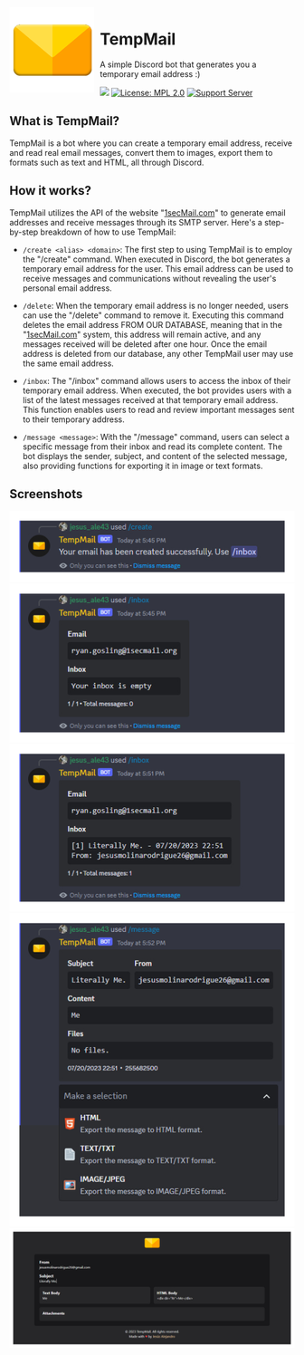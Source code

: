 <img width="150" height="150" align="left" style="float: left; margin: 0 10px 0 0;" alt="TempMail Logo" src="https://raw.githubusercontent.com/jesus-ale43/temp-mail/master/assets/tempmail_logo.png">

# TempMail
A simple Discord bot that generates you a temporary email address :)

[![](https://img.shields.io/badge/%40sapphire%2Fframework-4.5.0-blue.svg?logo=npm)](https://www.npmjs.com/package/@sapphire/framework)
[![License: MPL 2.0](https://img.shields.io/badge/License-MPL_2.0-brightgreen.svg)](https://opensource.org/licenses/MPL-2.0)
[![Support Server](https://img.shields.io/discord/783813289129672765?label=Discord&logo=Discord)](https://discord.gg/YTDm2SdeRJ)

## What is TempMail?
TempMail is a bot where you can create a temporary email address, receive and read real email messages, convert them to images, export them to formats such as text and HTML, all through Discord.

## How it works?
TempMail utilizes the API of the website "[1secMail.com](https://www.1secmail.com/api/)" to generate email addresses and receive messages through its SMTP server. Here's a step-by-step breakdown of how to use TempMail:

* ``/create <alias> <domain>``:
The first step to using TempMail is to employ the "/create" command. When executed in Discord, the bot generates a temporary email address for the user. This email address can be used to receive messages and communications without revealing the user's personal email address.

* ``/delete``:
When the temporary email address is no longer needed, users can use the "/delete" command to remove it. Executing this command deletes the email address FROM OUR DATABASE, meaning that in the "[1secMail.com](https://www.1secmail.com/api/)" system, this address will remain active, and any messages received will be deleted after one hour. Once the email address is deleted from our database, any other TempMail user may use the same email address.

* ``/inbox``:
The "/inbox" command allows users to access the inbox of their temporary email address. When executed, the bot provides users with a list of the latest messages received at that temporary email address. This function enables users to read and review important messages sent to their temporary address.

* ``/message <message>``:
With the "/message" command, users can select a specific message from their inbox and read its complete content. The bot displays the sender, subject, and content of the selected message, also providing functions for exporting it in image or text formats.

## Screenshots
![screenshot-1](https://raw.githubusercontent.com/jesus-ale43/temp-mail/master/assets/screenshots/screenshot-1.png)
![screenshot-2](https://raw.githubusercontent.com/jesus-ale43/temp-mail/master/assets/screenshots/screenshot-2.png)
![screenshot-3](https://raw.githubusercontent.com/jesus-ale43/temp-mail/master/assets/screenshots/screenshot-3.png)
![screenshot-4](https://raw.githubusercontent.com/jesus-ale43/temp-mail/master/assets/screenshots/screenshot-4.png)
![screenshot-5](https://raw.githubusercontent.com/jesus-ale43/temp-mail/master/assets/screenshots/screenshot-5.png)

